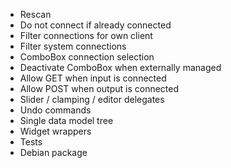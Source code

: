 - Rescan
- Do not connect if already connected
- Filter connections for own client
- Filter system connections
- ComboBox connection selection
- Deactivate ComboBox when externally managed
- Allow GET when input is connected
- Allow POST when output is connected
- Slider / clamping / editor delegates
- Undo commands
- Single data model tree
- Widget wrappers
- Tests
- Debian package
